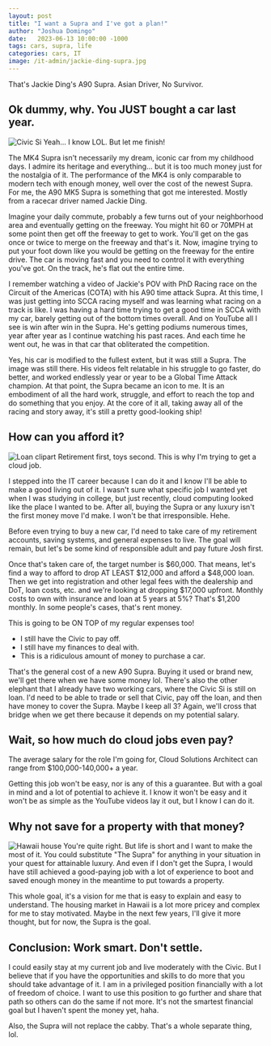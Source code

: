 ```yaml
---
layout: post
title: "I want a Supra and I've got a plan!"
author: "Joshua Domingo"
date:   2023-06-13 10:00:00 -1000
tags: cars, supra, life
categories: cars, IT
image: /it-admin/jackie-ding-supra.jpg
---
```

That's Jackie Ding's A90 Supra. Asian Driver, No Survivor.

## Ok dummy, why. You JUST bought a car last year.
![Civic Si](https://www.sudoyashi.com/assets/img/scca/race5/2023race5-civic.JPG)
Yeah... I know LOL. But let me finish!

The MK4 Supra isn't necessarily my dream, iconic car from my childhood days. I admire its heritage and everything... but it is too much money just for the nostalgia of it. The performance of the MK4 is only comparable to modern tech with enough money, well over the cost of the newest Supra. For me, the A90 MK5 Supra is something that got me interested. Mostly from a racecar driver named Jackie Ding.

Imagine your daily commute, probably a few turns out of your neighborhood area and eventually getting on the freeway. You might hit 60 or 70MPH at some point then get off the freeway to get to work. You'll get on the gas once or twice to merge on the freeway and that's it. Now, imagine trying to put your foot down like you would be getting on the freeway for the entire drive. The car is moving fast and you need to control it with everything you've got. On the track, he's flat out the entire time. 

I remember watching a video of Jackie's POV with PhD Racing race on the Circuit of the Americas  (COTA) with his A90 time attack Supra. At this time, I was just getting into SCCA racing myself and was learning what racing on a track is like. I was having a hard time trying to get a good time in SCCA with my car, barely getting out of the bottom times overall. And on YouTube all I see is win after win in the Supra. He's getting podiums numerous times, year after year as I continue watching his past races. And each time he went out, he was in that car that obliterated the competition. 

Yes, his car is modified to the fullest extent, but it was still a Supra. The image was still there. His videos felt relatable in his struggle to go faster, do better, and worked endlessly year or year to be a Global Time Attack champion. At that point, the Supra became an icon to me. It is an embodiment of all the hard work, struggle, and effort to reach the top and do something that you enjoy. At the core of it all, taking away all of the racing and story away, it's still a pretty good-looking ship!

## How can you afford it?
![Loan clipart](https://www.sudoyashi.com/assets/img/it-admin/supra-cloud2.jpg)
Retirement first, toys second. This is why I'm trying to get a cloud job.

I stepped into the IT career because I can do it and I know I'll be able to make a good living out of it. I wasn't sure what specific job I wanted yet when I was studying in college, but just recently, cloud computing looked like the place I wanted to be. After all, buying the Supra or any luxury isn't the first money move I'd make. I won't be that irresponsible. Hehe.

Before even trying to buy a new car, I'd need to take care of my retirement accounts, saving systems, and general expenses to live. The goal will remain, but let's be some kind of responsible adult and pay future Josh first.

Once that's taken care of, the target number is $60,000. That means, let's find a way to afford to drop AT LEAST $12,000 and afford a $48,000 loan. Then we get into registration and other legal fees with the dealership and DoT, loan costs, etc. and we're looking at dropping $17,000 upfront. Monthly costs to own with insurance and loan at 5 years at 5%? That's $1,200 monthly. In some people's cases, that's rent money.

This is going to be ON TOP of my regular expenses too!
- I still have the Civic to pay off.
- I still have my finances to deal with.
- This is a ridiculous amount of money to purchase a car.

That's the general cost of a new A90 Supra. Buying it used or brand new, we'll get there when we have some money lol. There's also the other elephant that I already have two working cars, where the Civic Si is still on loan. I'd need to be able to trade or sell that Civic, pay off the loan, and then have money to cover the Supra. Maybe I keep all 3? Again, we'll cross that bridge when we get there because it depends on my potential salary.

## Wait, so how much do cloud jobs even pay?

The average salary for the role I'm going for, Cloud Solutions Architect can range from $100,000-140,000+ a year.

Getting this job won't be easy, nor is any of this a guarantee. But with a goal in mind and a lot of potential to achieve it. I know it won't be easy and it won't be as simple as the YouTube videos lay it out, but I know I can do it. 

## Why not save for a property with that money?
![Hawaii house](https://www.sudoyashi.com/assets/img/it-admin/supra-cloud3.jpg)
You're quite right. But life is short and I want to make the most of it. You could substitute "The Supra" for anything in your situation in your quest for attainable luxury. And even if I don't get the Supra, I would have still achieved a good-paying job with a lot of experience to boot and saved enough money in the meantime to put towards a property.

This whole goal, it's a vision for me that is easy to explain and easy to understand. The housing market in Hawaii is a lot more pricey and complex for me to stay motivated. Maybe in the next few years, I'll give it more thought, but for now, the Supra is the goal.


## Conclusion: Work smart. Don't settle.

I could easily stay at my current job and live moderately with the Civic. But I believe that if you have the opportunities and skills to do more that you should take advantage of it. I am in a privileged position financially with a lot of freedom of choice. I want to use this position to go further and share that path so others can do the same if not more. It's not the smartest financial goal but I haven't spent the money yet, haha.

Also, the Supra will not replace the cabby. That's a whole separate thing, lol.